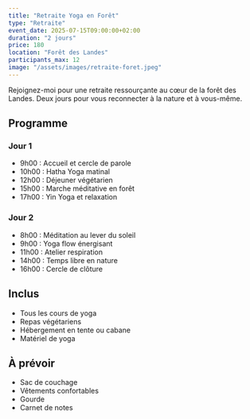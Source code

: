 ```yaml
---
title: "Retraite Yoga en Forêt"
type: "Retraite"
event_date: 2025-07-15T09:00:00+02:00
duration: "2 jours"
price: 180
location: "Forêt des Landes"
participants_max: 12
image: "/assets/images/retraite-foret.jpeg"
---
```


Rejoignez-moi pour une retraite ressourçante au cœur de la forêt des Landes. Deux jours pour vous reconnecter à la nature et à vous-même.

## Programme

### Jour 1
- 9h00 : Accueil et cercle de parole
- 10h00 : Hatha Yoga matinal
- 12h00 : Déjeuner végétarien
- 15h00 : Marche méditative en forêt
- 17h00 : Yin Yoga et relaxation

### Jour 2
- 8h00 : Méditation au lever du soleil
- 9h00 : Yoga flow énergisant
- 11h00 : Atelier respiration
- 14h00 : Temps libre en nature
- 16h00 : Cercle de clôture

## Inclus

- Tous les cours de yoga
- Repas végétariens
- Hébergement en tente ou cabane
- Matériel de yoga

## À prévoir

- Sac de couchage
- Vêtements confortables
- Gourde
- Carnet de notes
